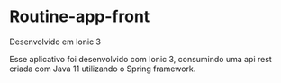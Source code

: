# Routine-app-front
Desenvolvido em Ionic 3

Esse aplicativo foi desenvolvido com Ionic 3, consumindo uma api rest criada com Java 11 utilizando o Spring framework.
